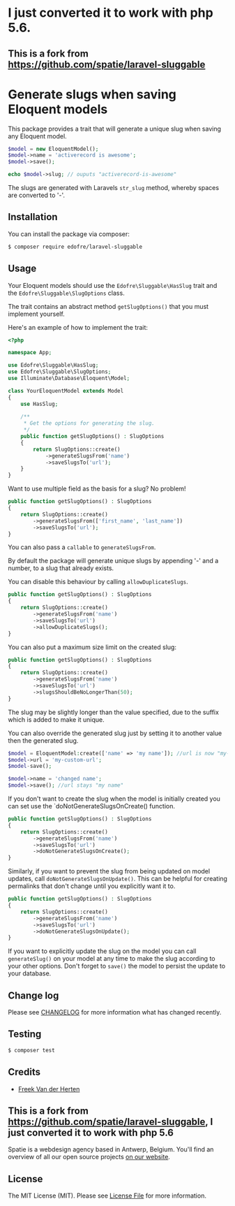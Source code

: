 # I just converted it to work with php 5.6.
## This is a fork from https://github.com/spatie/laravel-sluggable 

# Generate slugs when saving Eloquent models

This package provides a trait that will generate a unique slug when saving any Eloquent model. 

```php
$model = new EloquentModel();
$model->name = 'activerecord is awesome';
$model->save();

echo $model->slug; // ouputs "activerecord-is-awesome"
```

The slugs are generated with Laravels `str_slug` method, whereby spaces are converted to '-'.

## Installation

You can install the package via composer:
``` bash
$ composer require edofre/laravel-sluggable
```

## Usage

Your Eloquent models should use the `Edofre\Sluggable\HasSlug` trait and the `Edofre\Sluggable\SlugOptions` class.

The trait contains an abstract method `getSlugOptions()` that you must implement yourself. 

Here's an example of how to implement the trait:

```php
<?php

namespace App;

use Edofre\Sluggable\HasSlug;
use Edofre\Sluggable\SlugOptions;
use Illuminate\Database\Eloquent\Model;

class YourEloquentModel extends Model
{
    use HasSlug;
    
    /**
     * Get the options for generating the slug.
     */
    public function getSlugOptions() : SlugOptions
    {
        return SlugOptions::create()
            ->generateSlugsFrom('name')
            ->saveSlugsTo('url');
    }
}
```

Want to use multiple field as the basis for a slug? No problem!

```php
public function getSlugOptions() : SlugOptions
{
    return SlugOptions::create()
        ->generateSlugsFrom(['first_name', 'last_name'])
        ->saveSlugsTo('url');
}
```

You can also pass a `callable` to `generateSlugsFrom`.


By default the package will generate unique slugs by appending '-' and a number, to a slug that already exists.

You can disable this behaviour by calling `allowDuplicateSlugs`.

```php
public function getSlugOptions() : SlugOptions
{
    return SlugOptions::create()
        ->generateSlugsFrom('name')
        ->saveSlugsTo('url')
        ->allowDuplicateSlugs();
}
```

You can also put a maximum size limit on the created slug:

```php
public function getSlugOptions() : SlugOptions
{
    return SlugOptions::create()
        ->generateSlugsFrom('name')
        ->saveSlugsTo('url')
        ->slugsShouldBeNoLongerThan(50);
}
```

The slug may be slightly longer than the value specified, due to the suffix which is added to make it unique.

You can also override the generated slug just by setting it to another value then the generated slug.
```php
$model = EloquentModel:create(['name' => 'my name']); //url is now "my-name"; 
$model->url = 'my-custom-url';
$model-save();

$model->name = 'changed name';
$model->save(); //url stays "my name"
```

If you don't want to create the slug when the model is initially created you can set use the `doNotGenerateSlugsOnCreate() function.

```php
public function getSlugOptions() : SlugOptions
{
    return SlugOptions::create()
        ->generateSlugsFrom('name')
        ->saveSlugsTo('url')
        ->doNotGenerateSlugsOnCreate();
}
```

Similarly, if you want to prevent the slug from being updated on model updates, call `doNotGenerateSlugsOnUpdate()`. This can be helpful for creating permalinks that don't change until you explicitly want it to.

```php
public function getSlugOptions() : SlugOptions
{
    return SlugOptions::create()
        ->generateSlugsFrom('name')
        ->saveSlugsTo('url')
        ->doNotGenerateSlugsOnUpdate();
}
```

If you want to explicitly update the slug on the model you can call `generateSlug()` on your model at any time to make the slug according to your other options. Don't forget to `save()` the model to persist the update to your database.

## Change log

Please see [CHANGELOG](CHANGE.md) for more information what has changed recently.

## Testing

``` bash
$ composer test
```

## Credits

- [Freek Van der Herten](https://github.com/freekmurze)

## This is a fork from https://github.com/spatie/laravel-sluggable, I just converted it to work with php 5.6
Spatie is a webdesign agency based in Antwerp, Belgium. You'll find an overview of all our open source projects [on our website](https://spatie.be/opensource).

## License

The MIT License (MIT). Please see [License File](LICENSE.md) for more information.
